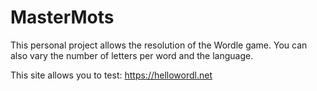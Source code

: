 # MasterMots


This personal project allows the resolution of the Wordle game. You can also vary the number of letters per word and the language.

This site allows you to test:
https://hellowordl.net
